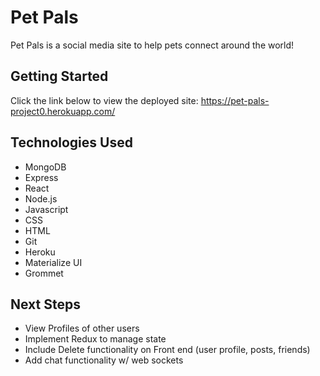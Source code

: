 # Pet Pals

Pet Pals is a social media site to help pets connect around the world!

## Getting Started
Click the link below to view the deployed site:
https://pet-pals-project0.herokuapp.com/

## Technologies Used
- MongoDB
- Express
- React
- Node.js
- Javascript
- CSS
- HTML
- Git
- Heroku
- Materialize UI
- Grommet

## Next Steps
- View Profiles of other users
- Implement Redux to manage state
- Include Delete functionality on Front end (user profile, posts, friends)
- Add chat functionality w/ web sockets